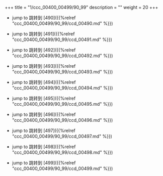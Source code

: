 +++
title = "1/ccc_00400_00499/90_99"
description = ""
weight = 20
+++

* jump to 跳转到 [490]({{%relref "ccc_00400_00499/90_99/ccd_00490.md" %}})

* jump to 跳转到 [491]({{%relref "ccc_00400_00499/90_99/ccd_00491.md" %}})

* jump to 跳转到 [492]({{%relref "ccc_00400_00499/90_99/ccd_00492.md" %}})

* jump to 跳转到 [493]({{%relref "ccc_00400_00499/90_99/ccd_00493.md" %}})

* jump to 跳转到 [494]({{%relref "ccc_00400_00499/90_99/ccd_00494.md" %}})

* jump to 跳转到 [495]({{%relref "ccc_00400_00499/90_99/ccd_00495.md" %}})

* jump to 跳转到 [496]({{%relref "ccc_00400_00499/90_99/ccd_00496.md" %}})

* jump to 跳转到 [497]({{%relref "ccc_00400_00499/90_99/ccd_00497.md" %}})

* jump to 跳转到 [498]({{%relref "ccc_00400_00499/90_99/ccd_00498.md" %}})

* jump to 跳转到 [499]({{%relref "ccc_00400_00499/90_99/ccd_00499.md" %}})

